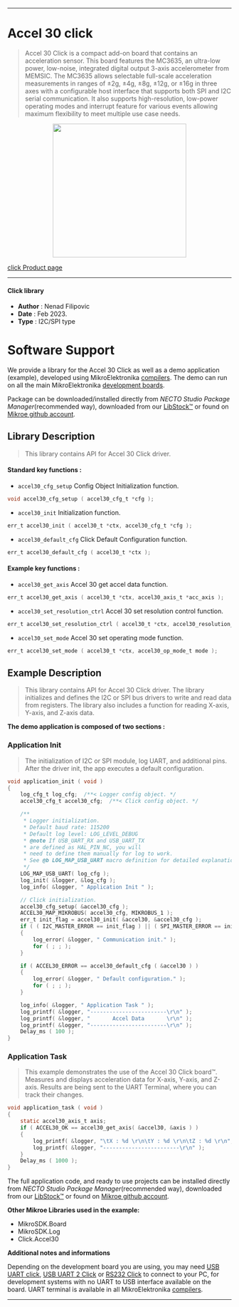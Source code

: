 
---
# Accel 30 click

> Accel 30 Click is a compact add-on board that contains an acceleration sensor. This board features the MC3635, an ultra-low power, low-noise, integrated digital output 3-axis accelerometer from MEMSIC. The MC3635 allows selectable full-scale acceleration measurements in ranges of ±2g, ±4g, ±8g, ±12g, or ±16g in three axes with a configurable host interface that supports both SPI and I2C serial communication. It also supports high-resolution, low-power operating modes and interrupt feature for various events allowing maximum flexibility to meet multiple use case needs.

<p align="center">
  <img src="https://download.mikroe.com/images/click_for_ide/accel30_click.png" height=300px>
</p>

[click Product page](https://www.mikroe.com/accel-30-click)

---


#### Click library

- **Author**        : Nenad Filipovic
- **Date**          : Feb 2023.
- **Type**          : I2C/SPI type


# Software Support

We provide a library for the Accel 30 Click
as well as a demo application (example), developed using MikroElektronika
[compilers](https://www.mikroe.com/necto-studio).
The demo can run on all the main MikroElektronika [development boards](https://www.mikroe.com/development-boards).

Package can be downloaded/installed directly from *NECTO Studio Package Manager*(recommended way), downloaded from our [LibStock&trade;](https://libstock.mikroe.com) or found on [Mikroe github account](https://github.com/MikroElektronika/mikrosdk_click_v2/tree/master/clicks).

## Library Description

> This library contains API for Accel 30 Click driver.

#### Standard key functions :

- `accel30_cfg_setup` Config Object Initialization function.
```c
void accel30_cfg_setup ( accel30_cfg_t *cfg );
```

- `accel30_init` Initialization function.
```c
err_t accel30_init ( accel30_t *ctx, accel30_cfg_t *cfg );
```

- `accel30_default_cfg` Click Default Configuration function.
```c
err_t accel30_default_cfg ( accel30_t *ctx );
```

#### Example key functions :

- `accel30_get_axis` Accel 30 get accel data function.
```c
err_t accel30_get_axis ( accel30_t *ctx, accel30_axis_t *acc_axis );
```

- `accel30_set_resolution_ctrl` Accel 30 set resolution control function.
```c
err_t accel30_set_resolution_ctrl ( accel30_t *ctx, accel30_resolution_t resolution );
```

- `accel30_set_mode` Accel 30 set operating mode function.
```c
err_t accel30_set_mode ( accel30_t *ctx, accel30_op_mode_t mode );
```

## Example Description

> This library contains API for Accel 30 Click driver.
> The library initializes and defines the I2C or SPI bus drivers 
> to write and read data from registers. 
> The library also includes a function for reading X-axis, Y-axis, and Z-axis data.

**The demo application is composed of two sections :**

### Application Init

> The initialization of I2C or SPI module, log UART, and additional pins.
> After the driver init, the app executes a default configuration.

```c
void application_init ( void )
{
    log_cfg_t log_cfg;  /**< Logger config object. */
    accel30_cfg_t accel30_cfg;  /**< Click config object. */

    /** 
     * Logger initialization.
     * Default baud rate: 115200
     * Default log level: LOG_LEVEL_DEBUG
     * @note If USB_UART_RX and USB_UART_TX 
     * are defined as HAL_PIN_NC, you will 
     * need to define them manually for log to work. 
     * See @b LOG_MAP_USB_UART macro definition for detailed explanation.
     */
    LOG_MAP_USB_UART( log_cfg );
    log_init( &logger, &log_cfg );
    log_info( &logger, " Application Init " );

    // Click initialization.
    accel30_cfg_setup( &accel30_cfg );
    ACCEL30_MAP_MIKROBUS( accel30_cfg, MIKROBUS_1 );
    err_t init_flag = accel30_init( &accel30, &accel30_cfg );
    if ( ( I2C_MASTER_ERROR == init_flag ) || ( SPI_MASTER_ERROR == init_flag ) )
    {
        log_error( &logger, " Communication init." );
        for ( ; ; );
    }

    if ( ACCEL30_ERROR == accel30_default_cfg ( &accel30 ) )
    {
        log_error( &logger, " Default configuration." );
        for ( ; ; );
    }

    log_info( &logger, " Application Task " );
    log_printf( &logger, "------------------------\r\n" );
    log_printf( &logger, "       Accel Data       \r\n" );
    log_printf( &logger, "------------------------\r\n" );
    Delay_ms ( 100 ); 
}
```

### Application Task

> This example demonstrates the use of the Accel 30 Click board™.
> Measures and displays acceleration data for X-axis, Y-axis, and Z-axis.
> Results are being sent to the UART Terminal, where you can track their changes.

```c
void application_task ( void )
{
    static accel30_axis_t axis;
    if ( ACCEL30_OK == accel30_get_axis( &accel30, &axis ) )
    {
        log_printf( &logger, "\tX : %d \r\n\tY : %d \r\n\tZ : %d \r\n", axis.x, axis.y, axis.z );
        log_printf( &logger, "------------------------\r\n" );
    }
    Delay_ms ( 1000 );
}
```

The full application code, and ready to use projects can be installed directly from *NECTO Studio Package Manager*(recommended way), downloaded from our [LibStock&trade;](https://libstock.mikroe.com) or found on [Mikroe github account](https://github.com/MikroElektronika/mikrosdk_click_v2/tree/master/clicks).

**Other Mikroe Libraries used in the example:**

- MikroSDK.Board
- MikroSDK.Log
- Click.Accel30

**Additional notes and informations**

Depending on the development board you are using, you may need
[USB UART click](https://www.mikroe.com/usb-uart-click),
[USB UART 2 Click](https://www.mikroe.com/usb-uart-2-click) or
[RS232 Click](https://www.mikroe.com/rs232-click) to connect to your PC, for
development systems with no UART to USB interface available on the board. UART
terminal is available in all MikroElektronika
[compilers](https://shop.mikroe.com/compilers).

---
